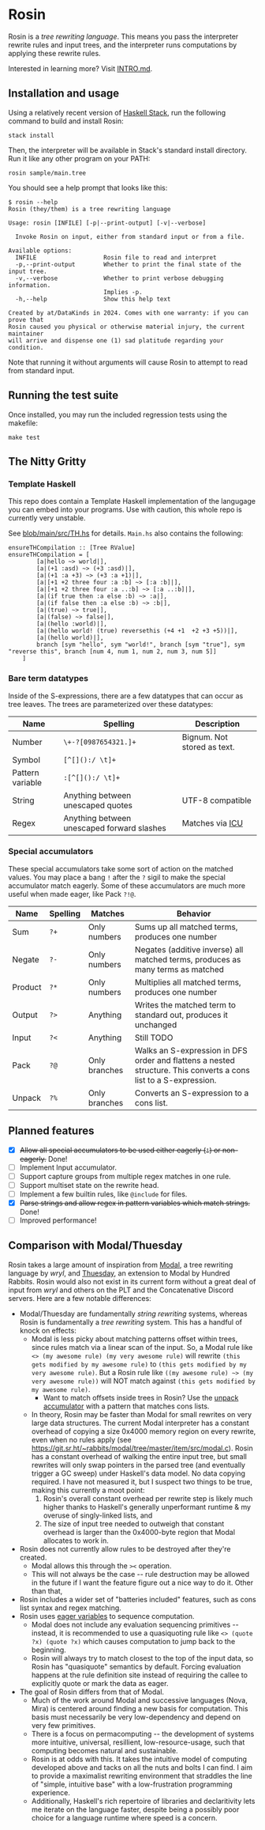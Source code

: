 # Rosin

Rosin is a *tree rewriting language*. This means you pass the interpreter rewrite rules and input trees, and the interpreter runs computations by applying these rewrite rules.

Interested in learning more? Visit [INTRO.md](./INTRO.md).

## Installation and usage

Using a relatively recent version of [Haskell Stack](https://docs.haskellstack.org/en/stable/), run the following command to build and install Rosin:
```
stack install
```

Then, the interpreter will be available in Stack's standard install directory. Run it like any other program on your PATH:
```
rosin sample/main.tree
```

You should see a help prompt that looks like this: 

```
$ rosin --help
Rosin (they/them) is a tree rewriting language

Usage: rosin [INFILE] [-p|--print-output] [-v|--verbose]

  Invoke Rosin on input, either from standard input or from a file.

Available options:
  INFILE                   Rosin file to read and interpret
  -p,--print-output        Whether to print the final state of the input tree.
  -v,--verbose             Whether to print verbose debugging information.
                           Implies -p.
  -h,--help                Show this help text

Created by at/DataKinds in 2024. Comes with one warranty: if you can prove that
Rosin caused you physical or otherwise material injury, the current maintainer
will arrive and dispense one (1) sad platitude regarding your condition.
```

Note that running it without arguments will cause Rosin to attempt to read from standard input.

## Running the test suite

Once installed, you may run the included regression tests using the makefile: 
```
make test
```

## The Nitty Gritty

### Template Haskell

This repo does contain a Template Haskell implementation of the langugage you can embed into your programs. Use with caution, this whole repo is currently very unstable.

See [blob/main/src/TH.hs](blob/main/src/TH.hs) for details. `Main.hs` also contains the following:

```
ensureTHCompilation :: [Tree RValue]
ensureTHCompilation = [
        [a|hello ~> world|],
        [a|(+1 :asd) ~> (+3 :asd)|],
        [a|(+1 :a +3) ~> (+3 :a +1)|],
        [a|[+1 +2 three four :a :b] ~> [:a :b]|],
        [a|[+1 +2 three four :a ..:b] ~> [:a ..:b]|],
        [a|(if true then :a else :b) ~> :a|],
        [a|(if false then :a else :b) ~> :b|],
        [a|(true) ~> true|],
        [a|(false) ~> false|],
        [a|(hello :world)|],
        [a|(hello world! (true) reversethis (+4 +1  +2 +3 +5))|],
        [a|(hello world)|],
        branch [sym "hello", sym "world!", branch [sym "true"], sym "reverse this", branch [num 4, num 1, num 2, num 3, num 5]]
    ]
```


### Bare term datatypes

Inside of the S-expressions, there are a few datatypes that can occur as tree leaves. The trees are parameterized over these datatypes:

| Name | Spelling | Description |
|------|----------|-------------|
| Number | `\+-?[0987654321.]+` | Bignum. Not stored as text.
| Symbol | `[^[]():/ \t]+` | 
| Pattern variable | `:[^[]():/ \t]+` | 
| String | Anything between unescaped quotes | UTF-8 compatible
| Regex | Anything between unescaped forward slashes | Matches via [ICU](https://unicode-org.github.io/icu/userguide/strings/regexp.html#regular-expression-metacharacters)

### Special accumulators

These special accumulators take some sort of action on the matched values. You may place a bang `!` after the `?` sigil to make the special accumulator match eagerly. Some of these accumulators are much more useful when made eager, like Pack `?!@`.

| Name | Spelling | Matches | Behavior |
|------|----------|---------|----------|
| Sum | `?+` | Only numbers | Sums up all matched terms, produces one number | 
| Negate | `?-` | Only numbers | Negates (additive inverse) all matched terms, produces as many terms as matched | 
| Product | `?*` | Only numbers | Multiplies all matched terms,  produces one number | 
| Output | `?>` | Anything | Writes the matched term to standard out, produces it unchanged | 
| Input | `?<` | Anything | Still TODO | 
| Pack | `?@` | Only branches | Walks an S-expression in DFS order and flattens a nested structure. This converts a cons list to a S-expression. | 
| Unpack | `?%` | Only branches | Converts an S-expression to a cons list. | 


## Planned features
* [x] ~~Allow all special accumulators to be used either eagerly (`!`) or non-eagerly.~~ Done!
* [ ] Implement Input accumulator.
* [ ] Support capture groups from multiple regex matches in one rule.
* [ ] Support multiset state on the rewrite head.
* [ ] Implement a few builtin rules, like `@include` for files.
* [x] ~~Parse strings and allow regex in pattern variables which match strings.~~ Done!
* [ ] Improved performance!

## Comparison with Modal/Thuesday

Rosin takes a large amount of inspiration from [Modal](https://wryl.tech/projects/modal.html), a tree rewriting language by *wryl*, and [Thuesday](https://wiki.xxiivv.com/site/modal), an extension to Modal by Hundred Rabbits. Rosin would also not exist in its current form without a great deal of input from *wryl* and others on the PLT and the Concatenative Discord servers. Here are a few notable differences:

* Modal/Thuesday are fundamentally *string rewriting* systems, whereas Rosin is fundamentally a *tree rewriting* system. This has a handful of knock on effects:
  * Modal is less picky about matching patterns offset within trees, since rules match via a linear scan of the input. So, a Modal rule like `<> (my awesome rule) (my very awesome rule)` will rewrite `(this gets modified by my awesome rule)` to `(this gets modified by my very awesome rule)`. But a Rosin rule like `((my awesome rule) ~> (my very awesome rule))` will NOT match against `(this gets modified by my awesome rule)`. 
    * Want to match offsets inside trees in Rosin? Use the [unpack accumulator](README.md#special-accumulators) with a pattern that matches cons lists.
  * In theory, Rosin may be faster than Modal for small rewrites on very large data structures. The current Modal interpreter has a constant overhead of copying a size 0x4000 memory region on every rewrite, even when no rules apply (see https://git.sr.ht/~rabbits/modal/tree/master/item/src/modal.c). Rosin has a constant overhead of walking the entire input tree, but small rewrites will only swap pointers in the parsed tree (and eventually trigger a GC sweep) under Haskell's data model. No data copying required. I have not measured it, but I suspect two things to be true, making this currently a moot point: 
    1. Rosin's overall constant overhead per rewrite step is likely much higher thanks to Haskell's generally unperformant runtime & my overuse of singly-linked lists, and
    2. The size of input tree needed to outweigh that constant overhead is larger than the 0x4000-byte region that Modal allocates to work in.
* Rosin does not currently allow rules to be destroyed after they're created. 
  * Modal allows this through the `><` operation. 
  * This will not always be the case -- rule destruction may be allowed in the future if I want the feature figure out a nice way to do it. Other than that,
* Rosin includes a wider set of "batteries included" features, such as cons list syntax and regex matching.
* Rosin uses [eager variables](./INTRO.md#eager-variables) to sequence computation. 
  * Modal does not include any evaluation sequencing primitives -- instead, it is recommended to use a quasiquoting rule like `<> (quote ?x) (quote ?x)` which causes computation to jump back to the beginning.
  * Rosin will always try to match closest to the top of the input data, so Rosin has "quasiquote" semantics by default. Forcing evaluation happens at the rule definition site instead of requiring the callee to explicitly quote or mark the data as eager.
* The goal of Rosin differs from that of Modal. 
  * Much of the work around Modal and successive languages (Nova, Mira) is centered around finding a new basis for computation. This basis must necessarily be very low-dependency and depend on very few primitives.
  * There is a focus on permacomputing -- the development of systems more intuitive, universal, resillient, low-resource-usage, such that computing becomes natural and sustainable. 
  * Rosin is at odds with this. It takes the intuitive model of computing developed above and tacks on all the nuts and bolts I can find. I aim to provide a maximalist rewriting environment that straddles the line of "simple, intuitive base" with a low-frustration programming experience. 
  * Additionally, Haskell's rich repertoire of libraries and declaritivity lets me iterate on the language faster, despite being a possibly poor choice for a language runtime where speed is a concern.
